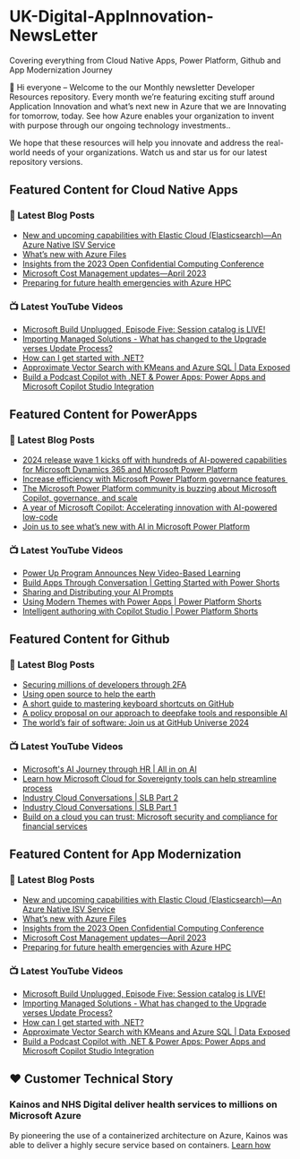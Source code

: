 # UK-Digital-AppInnovation-NewsLetter

Covering everything from Cloud Native Apps, Power Platform, Github and App Modernization Journey

👋 Hi everyone – Welcome to the our Monthly newsletter Developer Resources repository. Every month we’re featuring exciting stuff around Application Innovation and what’s next new in Azure that we are Innovating for tomorrow, today. See how Azure enables your organization to invent with purpose through our ongoing technology investments..


We hope that these resources will help you innovate and address the real-world needs of your organizations. Watch us and star us for our latest repository versions.

## Featured Content for Cloud Native Apps


### 📝 Latest Blog Posts

    
<!-- BLOGCNA:START -->
- [New and upcoming capabilities with Elastic Cloud (Elasticsearch)—An Azure Native ISV Service](https://azure.microsoft.com/blog/new-and-upcoming-capabilities-with-elastic-cloud-elasticsearch-an-azure-native-isv-service/)
- [What’s new with Azure Files](https://azure.microsoft.com/blog/what-s-new-with-azure-files/)
- [Insights from the 2023 Open Confidential Computing Conference](https://azure.microsoft.com/blog/insights-from-the-2023-open-confidential-computing-conference/)
- [Microsoft Cost Management updates—April 2023](https://azure.microsoft.com/blog/microsoft-cost-management-updates-april-2023/)
- [Preparing for future health emergencies with Azure HPC ](https://azure.microsoft.com/blog/preparing-for-future-health-emergencies-with-azure-hpc/)
<!-- BLOGCNA:END -->

### 📺 Latest YouTube Videos

 
<!-- YOUTUBECNA:START -->
- [Microsoft Build Unplugged, Episode Five: Session catalog is LIVE!](https://www.youtube.com/watch?v=U6Evipna0XY)
- [Importing Managed Solutions - What has changed to the Upgrade verses Update Process?](https://www.youtube.com/watch?v=2Xgmipk9dSM)
- [How can I get started with .NET?](https://www.youtube.com/watch?v=K3UU2Ie_I9c)
- [Approximate Vector Search with KMeans and Azure SQL | Data Exposed](https://www.youtube.com/watch?v=2NSNOzHYDOM)
- [Build a Podcast Copilot with .NET &amp; Power Apps: Power Apps and Microsoft Copilot Studio Integration](https://www.youtube.com/watch?v=Psp0rr7kPAw)
<!-- YOUTUBECNA:END -->

##  Featured Content for PowerApps
### 📝 Latest Blog Posts
<!-- BLOGPOWER:START -->
- [2024 release wave 1 kicks off with hundreds of AI-powered capabilities for Microsoft Dynamics 365 and Microsoft Power Platform](https://cloudblogs.microsoft.com/dynamics365/bdm/2024/04/10/2024-release-wave-1-kicks-off-with-hundreds-of-ai-powered-capabilities-for-microsoft-dynamics-365-and-microsoft-power-platform/)
- [Increase efficiency with Microsoft Power Platform governance features ](https://www.microsoft.com/en-us/power-platform/blog/2024/04/04/increase-efficiency-with-microsoft-power-platform-governance-features/)
- [The Microsoft Power Platform community is buzzing about Microsoft Copilot, governance, and scale](https://www.microsoft.com/en-us/power-platform/blog/2024/03/28/the-microsoft-power-platform-community-is-buzzing-about-microsoft-copilot-governance-and-scale/)
- [A year of Microsoft Copilot: Accelerating innovation with AI-powered low-code](https://www.microsoft.com/en-us/power-platform/blog/2024/03/26/a-year-of-microsoft-copilot-accelerating-innovation-with-ai-powered-low-code/)
- [Join us to see what’s new with AI in Microsoft Power Platform](https://www.microsoft.com/en-us/power-platform/blog/2024/03/25/join-us-to-see-whats-new-with-ai-in-microsoft-power-platform/)
<!-- BLOGPOWER:END -->
 ### 📺 Latest YouTube Videos
    
<!-- YOUTUBEPOWER:START -->
- [Power Up Program Announces New Video-Based Learning](https://www.youtube.com/watch?v=KwTT_C9PM2c)
- [Build Apps Through Conversation | Getting Started with Power Shorts](https://www.youtube.com/watch?v=A4cBqQjnIBg)
- [Sharing and Distributing your AI Prompts](https://www.youtube.com/watch?v=W_A2LwsTnFQ)
- [Using Modern Themes with Power Apps | Power Platform Shorts](https://www.youtube.com/watch?v=xuyR2BikwyQ)
- [Intelligent authoring with Copilot Studio | Power Platform Shorts](https://www.youtube.com/watch?v=lRVpM4wQ_eA)
<!-- YOUTUBEPOWER:END -->

##  Featured Content for Github
### 📝 Latest Blog Posts
<!-- BLOGGITHUB:START -->
- [Securing millions of developers through 2FA](https://github.blog/2024-04-24-securing-millions-of-developers-through-2fa/)
- [Using open source to help the earth](https://github.blog/2024-04-22-using-open-source-to-help-the-earth/)
- [A short guide to mastering keyboard shortcuts on GitHub](https://github.blog/2024-04-19-a-short-guide-to-mastering-keyboard-shortcuts-on-github/)
- [A policy proposal on our approach to deepfake tools and responsible AI](https://github.blog/2024-04-18-a-policy-proposal-on-our-approach-to-deepfake-tools-and-responsible-ai/)
- [The world&#8217;s fair of software: Join us at GitHub Universe 2024](https://github.blog/2024-04-16-the-worlds-fair-of-software-join-us-at-github-universe-2024/)
<!-- BLOGGITHUB:END -->
### 📺 Latest YouTube Videos
<!-- YOUTUBEGITHUB:START -->
- [Microsoft&#39;s AI Journey through HR | All in on AI](https://www.youtube.com/watch?v=ffrmZhT3BJA)
- [Learn how Microsoft Cloud for Sovereignty tools can help streamline process](https://www.youtube.com/watch?v=fbq3EfDIfX4)
- [Industry Cloud Conversations | SLB Part 2](https://www.youtube.com/watch?v=uvc2xhJNsn4)
- [Industry Cloud Conversations | SLB Part 1](https://www.youtube.com/watch?v=yssdcLSDMkw)
- [Build on a cloud you can trust: Microsoft security and compliance for financial services](https://www.youtube.com/watch?v=vdfhxuWOSlQ)
<!-- YOUTUBEGITHUB:END -->
##  Featured Content for App Modernization
### 📝 Latest Blog Posts
<!-- BLOGAPPMOD:START -->
- [New and upcoming capabilities with Elastic Cloud (Elasticsearch)—An Azure Native ISV Service](https://azure.microsoft.com/blog/new-and-upcoming-capabilities-with-elastic-cloud-elasticsearch-an-azure-native-isv-service/)
- [What’s new with Azure Files](https://azure.microsoft.com/blog/what-s-new-with-azure-files/)
- [Insights from the 2023 Open Confidential Computing Conference](https://azure.microsoft.com/blog/insights-from-the-2023-open-confidential-computing-conference/)
- [Microsoft Cost Management updates—April 2023](https://azure.microsoft.com/blog/microsoft-cost-management-updates-april-2023/)
- [Preparing for future health emergencies with Azure HPC ](https://azure.microsoft.com/blog/preparing-for-future-health-emergencies-with-azure-hpc/)
<!-- BLOGAPPMOD:END -->
### 📺 Latest YouTube Videos
<!-- YOUTUBEAPPMOD:START -->
- [Microsoft Build Unplugged, Episode Five: Session catalog is LIVE!](https://www.youtube.com/watch?v=U6Evipna0XY)
- [Importing Managed Solutions - What has changed to the Upgrade verses Update Process?](https://www.youtube.com/watch?v=2Xgmipk9dSM)
- [How can I get started with .NET?](https://www.youtube.com/watch?v=K3UU2Ie_I9c)
- [Approximate Vector Search with KMeans and Azure SQL | Data Exposed](https://www.youtube.com/watch?v=2NSNOzHYDOM)
- [Build a Podcast Copilot with .NET &amp; Power Apps: Power Apps and Microsoft Copilot Studio Integration](https://www.youtube.com/watch?v=Psp0rr7kPAw)
<!-- YOUTUBEAPPMOD:END -->


## ♥️ Customer Technical Story 

### Kainos and NHS Digital deliver health services to millions on Microsoft Azure

By pioneering the use of a containerized architecture on Azure, Kainos was able to deliver a highly secure service based on containers. [Learn how](https://customers.microsoft.com/en-us/story/1368348549535774520-kainos-and-nhs-digital-deliver-health-services-to-millions-on-microsoft-azure)

